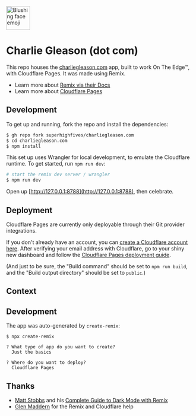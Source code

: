 <img src="https://charliegleason.com/emoji/😊" alt="Blushing face emoji" width="64" height="64" />

# Charlie Gleason (dot com)

This repo houses the [charliegleason.com](https://charliegleason.com/) app, built to work On The Edge™️, with Cloudflare Pages. It was made using Remix.

- Learn more about [Remix via their Docs](https://remix.run/docs)
- Learn more about [Cloudflare Pages](https://pages.cloudflare.com/)

## Development

To get up and running, fork the repo and install the dependencies:

```sh
$ gh repo fork superhighfives/charliegleason.com
$ cd charliegleason.com
$ npm install
```

This set up uses Wrangler for local development, to emulate the Cloudflare runtime. To get started, run `npm run dev`:

```sh
# start the remix dev server / wrangler
$ npm run dev
```

Open up [http://127.0.0.1:8788](http://127.0.0.1:8788), then celebrate.

## Deployment

Cloudflare Pages are currently only deployable through their Git provider integrations.

If you don't already have an account, you can [create a Cloudflare account here](https://dash.cloudflare.com/sign-up/pages). After verifying your email address with Cloudflare, go to your shiny new dashboard and follow the [Cloudflare Pages deployment guide](https://developers.cloudflare.com/pages/framework-guides/deploy-anything).

(And just to be sure, the "Build command" should be set to `npm run build`, and the "Build output directory" should be set to `public`.)

## Context

## Development

The app was auto-generated by `create-remix`:
```
$ npx create-remix

? What type of app do you want to create?
  Just the basics

? Where do you want to deploy?
  Cloudflare Pages
```

## Thanks

- [Matt Stobbs](https://twitter.com/matt_stobbs) and his [Complete Guide to Dark Mode with Remix](https://www.mattstobbs.com/remix-dark-mode/)
- [Glen Maddern](https://twitter.com/glenmaddern) for the Remix and Cloudflare help
